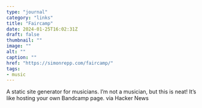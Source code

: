```yaml
---
type: "journal"
category: "links"
title: "Faircamp"
date: 2024-01-25T16:02:31Z
draft: false
thumbnail: ""
image: ""
alt: ""
caption: ""
href: "https://simonrepp.com/faircamp/"
tags:
- music
---
```


A static site generator for musicians. I’m not a musician, but this is neat! It’s like hosting your own Bandcamp page. via Hacker News
